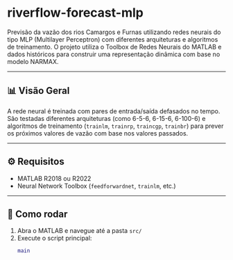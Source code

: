 # riverflow-forecast-mlp

Previsão da vazão dos rios Camargos e Furnas utilizando redes neurais do tipo MLP (Multilayer Perceptron) com diferentes arquiteturas e algoritmos de treinamento. O projeto utiliza o Toolbox de Redes Neurais do MATLAB e dados históricos para construir uma representação dinâmica com base no modelo NARMAX.

---

## 📊 Visão Geral

A rede neural é treinada com pares de entrada/saída defasados no tempo. São testadas diferentes arquiteturas (como 6-5-6, 6-15-6, 6-100-6) e algoritmos de treinamento (`trainlm`, `trainrp`, `traincgp`, `trainbr`) para prever os próximos valores de vazão com base nos valores passados.

---

## ⚙️ Requisitos

- MATLAB R2018 ou R2022
- Neural Network Toolbox (`feedforwardnet`, `trainlm`, etc.)

---

## 🚀 Como rodar

1. Abra o MATLAB e navegue até a pasta `src/`
2. Execute o script principal:
   ```matlab
   main

